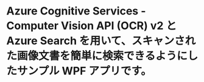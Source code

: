 # Azure Cognitive Services - Computer Vision API (OCR) v2 と Azure Search を用いて、スキャンされた画像文書を簡単に検索できるようにしたサンプル WPF アプリです。
